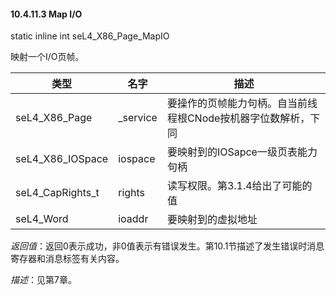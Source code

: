 #### 10.4.11.3  Map I/O

static inline int seL4_X86_Page_MapIO

映射一个I/O页帧。

类型 | 名字 | 描述
--- | --- | ---
seL4_X86_Page | _service | 要操作的页帧能力句柄。自当前线程根CNode按机器字位数解析，下同
seL4_X86_IOSpace | iospace | 要映射到的IOSapce一级页表能力句柄
seL4_CapRights_t | rights | 读写权限。第3.1.4给出了可能的值
seL4_Word | ioaddr | 要映射到的虚拟地址

*返回值*：返回0表示成功，非0值表示有错误发生。第10.1节描述了发生错误时消息寄存器和消息标签有关内容。

*描述*：见第7章。
